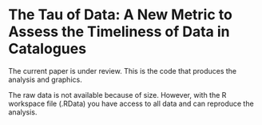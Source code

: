 # The Tau of Data: A New Metric to Assess the Timeliness of Data in Catalogues 

The current paper is under review. This is the code that produces the analysis and graphics.

The raw data is not available because of size. However, with the R workspace file (.RData) you have access to all data and can reproduce the analysis.
